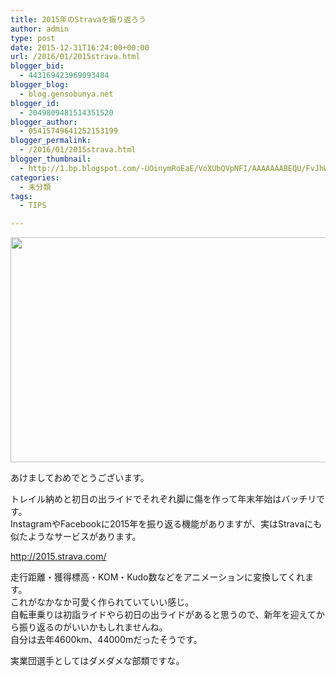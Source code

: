 ```yaml
---
title: 2015年のStravaを振り返ろう
author: admin
type: post
date: 2015-12-31T16:24:00+00:00
url: /2016/01/2015strava.html
blogger_bid:
  - 443169423969093484
blogger_blog:
  - blog.gensobunya.net
blogger_id:
  - 2049809481514351520
blogger_author:
  - 05415749641252153199
blogger_permalink:
  - /2016/01/2015strava.html
blogger_thumbnail:
  - http://1.bp.blogspot.com/-UOinymRoEaE/VoXUbQVpNFI/AAAAAAABEQU/FvJhWNOSbtA/s640/DSC_6882.JPG
categories:
  - 未分類
tags:
  - TIPS

---
```

<div class="separator" style="clear: both; text-align: center;">
</div>



<div class="separator" style="clear: both; text-align: center;">
  <img border="0" height="360" src="https://blog.gensobunya.net/wp-content/uploads/2016/01/DSC_6882.jpg" width="640" />
</div>

<div>
</div>

<div>
</div>

あけましておめでとうございます。

<div>
  </p>

  <div>
    トレイル納めと初日の出ライドでそれぞれ脚に傷を作って年末年始はバッチリです。
  </div>
</div>

<div>
  InstagramやFacebookに2015年を振り返る機能がありますが、実はStravaにも似たようなサービスがあります。
</div>

<div>
</div>

<http://2015.strava.com/>

<div>
</div>

<div>
  走行距離・獲得標高・KOM・Kudo数などをアニメーションに変換してくれます。
</div>

<div>
  これがなかなか可愛く作られていていい感じ。
</div>

<div>
  自転車乗りは初詣ライドやら初日の出ライドがあると思うので、新年を迎えてから振り返るのがいいかもしれませんね。
</div>

<div>
</div>

<div>
</div>

<div>
  自分は去年4600km、44000mだったそうです。</p>

  <div>
    実業団選手としてはダメダメな部類ですな。
  </div>
</div>

